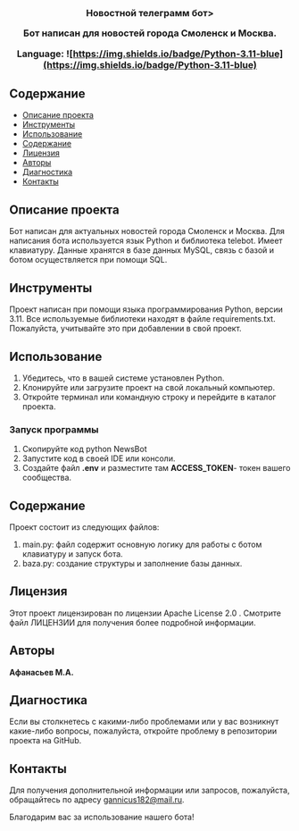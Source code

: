 <br/>
  <h3 align="center">Новостной телеграмм бот>

  <p align="center">
    Бот написан для новостей города Смоленск и Москва.
  </p>
</p>

Language: ![https://img.shields.io/badge/Python-3.11-blue](https://img.shields.io/badge/Python-3.11-blue)

## Содержание

* [Описание проекта](#Описание_проекта)
* [Инструменты](#Инструменты)
* [Использование](#Использование)
* [Содержание](#Содержание)
* [Лицензия](#Лицензия)
* [Авторы](#авторы)
* [Диагностика](#Диагностика)
* [Контакты](#Контакты)
  
## Описание проекта

 Бот написан для актуальных новостей города Смоленск и Москва. Для написания бота используется язык Python  и библиотека telebot. Имеет клавиатуру. Данные хранятся в базе данных MySQL, связь с базой и ботом осуществляется при помощи SQL.

## Инструменты

Проект написан при помощи языка программирования Python, версии 3.11.
Все используемые библиотеки находят в файле requirements.txt.
Пожалуйста, учитывайте это при добавлении в свой проект.

## Использование
1. Убедитесь, что в вашей системе установлен Python.
2. Клонируйте или загрузите проект на свой локальный компьютер.
3. Откройте терминал или командную строку и перейдите в каталог проекта.
### Запуск программы
1. Скопируйте код python NewsBot
2. Запустите код в своей IDE или консоли.
3. Создайте файл **.env**  и разместите там **ACCESS_TOKEN**- 
	токен вашего сообщества.

## Содержание

Проект состоит из следующих файлов:
1. main.py: файл содержит основную логику для работы с ботом клавиатуру и запуск бота.
2. baza.py: создание структуры и заполнение базы данных.

## Лицензия

Этот проект лицензирован по лицензии Apache License 2.0 . Смотрите файл ЛИЦЕНЗИИ для получения более подробной информации.

## Авторы

**Афанасьев М.А.**

## Диагностика
Если вы столкнетесь с какими-либо проблемами или у вас возникнут какие-либо вопросы, пожалуйста, откройте проблему в репозитории проекта на GitHub.

## Контакты
Для получения дополнительной информации или запросов, пожалуйста, обращайтесь по адресу gannicus182@mail.ru.

Благодарим вас за использование нашего бота!
